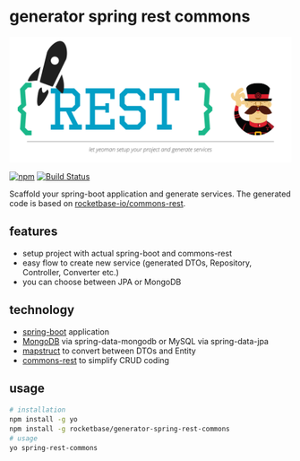 # generator spring rest commons

![logo](https://github.com/rocketbase-io/generator-spring-rest-commons/raw/master/assets/generator-commons-rest.svg?sanitize=true)

[![npm](https://nodei.co/npm/generator-spring-rest-commons.png?mini=true)](https://www.npmjs.com/package/generator-spring-rest-commons)
[![Build Status](https://travis-ci.org/rocketbase-io/generator-spring-rest-commons.svg?branch=master)](https://travis-ci.org/rocketbase-io/generator-spring-rest-commons)

Scaffold your spring-boot application and generate services. The generated code is based on [rocketbase-io/commons-rest](https://github.com/rocketbase-io/commons-rest).

## features

- setup project with actual spring-boot and commons-rest
- easy flow to create new service (generated DTOs, Repository, Controller, Converter etc.)
- you can choose between JPA or MongoDB

## technology

* [spring-boot](https://projects.spring.io/spring-boot/) application
* [MongoDB](https://www.mongodb.com/) via spring-data-mongodb or MySQL via spring-data-jpa
* [mapstruct](http://mapstruct.org/) to convert between DTOs and Entity
* [commons-rest](https://github.com/rocketbase-io/commons-rest) to simplify CRUD coding


## usage

```bash
# installation
npm install -g yo
npm install -g rocketbase/generator-spring-rest-commons
# usage
yo spring-rest-commons
```

